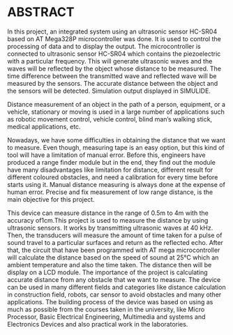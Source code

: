 # ABSTRACT

In this project, an integrated system using an ultrasonic sensor HC-SR04 based on AT Mega328P microcontroller was done. It is used to control the processing of data and to display the output. The microcontroller is connected to ultrasonic sensor HC-SR04 which contains the piezoelectric with a particular frequency. This will generate ultrasonic waves and the waves will be reflected by the object whose distance to be measured. The time difference between the transmitted wave and reflected wave will be measured by the sensors. The accurate distance between the object and the sensors will be detected. Simulation output displayed in SIMULIDE.

Distance measurement of an object in the path of a person, equipment, or a vehicle, stationary or moving is used in a large number of applications such as robotic movement control, vehicle control, blind man’s walking stick, medical applications, etc.

Nowadays, we have some difficulties in obtaining
the distance that we want to measure. Even though, measuring
tape is an easy option, but this kind of tool will have a limitation
of manual error. Before this, engineers have produced a range
finder module but in the end, they find out the module have
many disadvantages like limitation for distance, different result
for different coloured obstacles, and need a calibration for every
time before starts using it. Manual distance measuring is always
done at the expense of human error. Precise and fix
measurement of low range distance, is the main objective for this
project. 

This device can measure distance in the range of 0.5m to
4m with the accuracy of1cm.This project is used to measure the
distance by using ultrasonic sensors. It works by transmitting
ultrasonic waves at 40 kHz. Then, the transducers will measure
the amount of time taken for a pulse of sound travel to a
particular surfaces and return as the reflected echo. After that,
the circuit that have been programmed with AT mega
microcontroller will calculate the distance based on the speed of
sound at 25°C which an ambient temperature and also the time
taken. The distance then will be display on a LCD module. The
importance of the project is calculating accurate distance from
any obstacle that we want to measure. The device can be used in
many different fields and categories like distance calculation in
construction field, robots, car sensor to avoid obstacles and
many other applications. The building process of the device was
based on using as much as possible from the courses taken in the
university, like Micro Processor, Basic Electrical Engineering,
Multimedia and systems and Electronics Devices and also
practical work in the laboratories.
